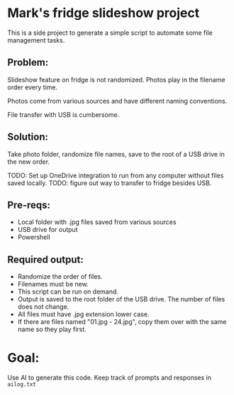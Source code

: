 # Mark's fridge slideshow project

This is a side project to generate a simple script to automate some file management tasks.

## Problem:

Slideshow feature on fridge is not randomized. Photos play in the filename order every time.

Photos come from various sources and have different naming conventions.

File transfer with USB is cumbersome.

## Solution:

Take photo folder, randomize file names, save to the root of a USB drive in the new order.

TODO: Set up OneDrive integration to run from any computer without files saved locally.
TODO: figure out way to transfer to fridge besides USB.

## Pre-reqs:

- Local folder with .jpg files saved from various sources
- USB drive for output
- Powershell

## Required output:

- Randomize the order of files.
- Filenames must be new.
- This script can be run on demand.
- Output is saved to the root folder of the USB drive. The number of files does not change.
- All files must have .jpg extension lower case.
- If there are files named "01.jpg - 24.jpg", copy them over with the same name so they play first.

# Goal:

Use AI to generate this code. Keep track of prompts and responses in `ailog.txt`
